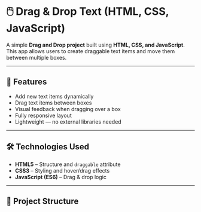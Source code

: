 # 🖱️ Drag & Drop Text (HTML, CSS, JavaScript)

A simple **Drag and Drop project** built using **HTML, CSS, and JavaScript**.  
This app allows users to create draggable text items and move them between multiple boxes.  

---

## 🚀 Features

- Add new text items dynamically  
- Drag text items between boxes  
- Visual feedback when dragging over a box  
- Fully responsive layout  
- Lightweight — no external libraries needed  

---

## 🛠️ Technologies Used

- **HTML5** – Structure and `draggable` attribute  
- **CSS3** – Styling and hover/drag effects  
- **JavaScript (ES6)** – Drag & drop logic  

---

## 📂 Project Structure

